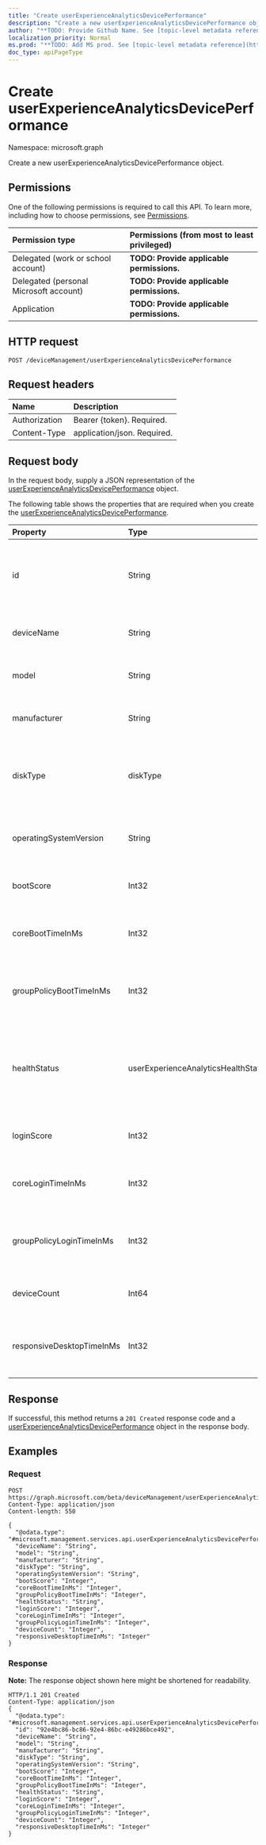 ```yaml
---
title: "Create userExperienceAnalyticsDevicePerformance"
description: "Create a new userExperienceAnalyticsDevicePerformance object."
author: "**TODO: Provide Github Name. See [topic-level metadata reference](https://msgo.azurewebsites.net/add/document/guidelines/metadata.html#topic-level-metadata)**"
localization_priority: Normal
ms.prod: "**TODO: Add MS prod. See [topic-level metadata reference](https://msgo.azurewebsites.net/add/document/guidelines/metadata.html#topic-level-metadata)**"
doc_type: apiPageType
---
```


# Create userExperienceAnalyticsDevicePerformance

Namespace: microsoft.graph

Create a new userExperienceAnalyticsDevicePerformance object.

## Permissions
One of the following permissions is required to call this API. To learn more, including how to choose permissions, see [Permissions](/concepts/permissions-reference.md).

|Permission type|Permissions (from most to least privileged)|
|:---|:---|
|Delegated (work or school account)|**TODO: Provide applicable permissions.**|
|Delegated (personal Microsoft account)|**TODO: Provide applicable permissions.**|
|Application|**TODO: Provide applicable permissions.**|

## HTTP request

<!-- {
  "blockType": "ignored"
}
-->
``` http
POST /deviceManagement/userExperienceAnalyticsDevicePerformance
```

## Request headers
|Name|Description|
|:---|:---|
|Authorization|Bearer {token}. Required.|
|Content-Type|application/json. Required.|

## Request body
In the request body, supply a JSON representation of the [userExperienceAnalyticsDevicePerformance](../resources/userexperienceanalyticsdeviceperformance.md) object.

The following table shows the properties that are required when you create the [userExperienceAnalyticsDevicePerformance](../resources/userexperienceanalyticsdeviceperformance.md).

|Property|Type|Description|
|:---|:---|:---|
|id|String|The unique identifier of the user experience analytics device boot performance device.|
|deviceName|String|The user experience analytics device name.|
|model|String|The user experience analytics device model.|
|manufacturer|String|The user experience analytics device manufacturer.|
|diskType|diskType|The user experience analytics device disk type. Possible values are: `unkown`, `hdd`, `ssd`.|
|operatingSystemVersion|String|The user experience analytics device Operating System version.|
|bootScore|Int32|The user experience analytics device boot score.|
|coreBootTimeInMs|Int32|The user experience analytics device core boot time in milliseconds.|
|groupPolicyBootTimeInMs|Int32|The user experience analytics device group policy boot time in milliseconds.|
|healthStatus|userExperienceAnalyticsHealthState|The health state of the user experience analytics device. Possible values are: `unknown`, `insufficientData`, `needsAttention`, `meetingGoals`.|
|loginScore|Int32|The user experience analytics device login score.|
|coreLoginTimeInMs|Int32|The user experience analytics device core login time in milliseconds.|
|groupPolicyLoginTimeInMs|Int32|The user experience analytics device group policy login time in milliseconds.|
|deviceCount|Int64|User experience analytics summarized device count.|
|responsiveDesktopTimeInMs|Int32|The user experience analytics responsive desktop time in milliseconds.|



## Response

If successful, this method returns a `201 Created` response code and a [userExperienceAnalyticsDevicePerformance](../resources/userexperienceanalyticsdeviceperformance.md) object in the response body.

## Examples

### Request
<!-- {
  "blockType": "request",
  "name": "create_userexperienceanalyticsdeviceperformance_from_"
}
-->
``` http
POST https://graph.microsoft.com/beta/deviceManagement/userExperienceAnalyticsDevicePerformance
Content-Type: application/json
Content-length: 550

{
  "@odata.type": "#microsoft.management.services.api.userExperienceAnalyticsDevicePerformance",
  "deviceName": "String",
  "model": "String",
  "manufacturer": "String",
  "diskType": "String",
  "operatingSystemVersion": "String",
  "bootScore": "Integer",
  "coreBootTimeInMs": "Integer",
  "groupPolicyBootTimeInMs": "Integer",
  "healthStatus": "String",
  "loginScore": "Integer",
  "coreLoginTimeInMs": "Integer",
  "groupPolicyLoginTimeInMs": "Integer",
  "deviceCount": "Integer",
  "responsiveDesktopTimeInMs": "Integer"
}
```

### Response
**Note:** The response object shown here might be shortened for readability.
<!-- {
  "blockType": "response",
  "truncated": true,
  "@odata.type": "microsoft.management.services.api.userexperienceanalyticsdeviceperformance"
}
-->
``` http
HTTP/1.1 201 Created
Content-Type: application/json
{
  "@odata.type": "#microsoft.management.services.api.userExperienceAnalyticsDevicePerformance",
  "id": "92e4bc86-bc86-92e4-86bc-e49286bce492",
  "deviceName": "String",
  "model": "String",
  "manufacturer": "String",
  "diskType": "String",
  "operatingSystemVersion": "String",
  "bootScore": "Integer",
  "coreBootTimeInMs": "Integer",
  "groupPolicyBootTimeInMs": "Integer",
  "healthStatus": "String",
  "loginScore": "Integer",
  "coreLoginTimeInMs": "Integer",
  "groupPolicyLoginTimeInMs": "Integer",
  "deviceCount": "Integer",
  "responsiveDesktopTimeInMs": "Integer"
}
```

